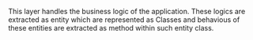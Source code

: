 This layer handles the business logic of the application.
These logics are extracted as entity which are represented 
as Classes and behavious of these entities are extracted as
method within such entity class.